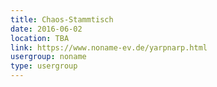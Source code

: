 ```yaml
---
title: Chaos-Stammtisch
date: 2016-06-02
location: TBA
link: https://www.noname-ev.de/yarpnarp.html
usergroup: noname
type: usergroup
---
```

